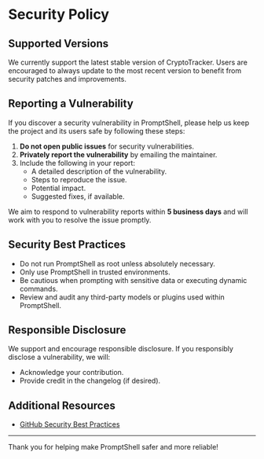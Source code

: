 # Security Policy

## Supported Versions

We currently support the latest stable version of CryptoTracker. Users are encouraged to always update to the most recent version to benefit from security patches and improvements.

## Reporting a Vulnerability

If you discover a security vulnerability in PromptShell, please help us keep the project and its users safe by following these steps:

1.  **Do not open public issues** for security vulnerabilities.
2.  **Privately report the vulnerability** by emailing the maintainer.
3.  Include the following in your report:
    -  A detailed description of the vulnerability.
    -  Steps to reproduce the issue.
    -  Potential impact.
    -  Suggested fixes, if available.

We aim to respond to vulnerability reports within **5 business days** and will work with you to resolve the issue promptly.

## Security Best Practices

-  Do not run PromptShell as root unless absolutely necessary.
-  Only use PromptShell in trusted environments.
-  Be cautious when prompting with sensitive data or executing dynamic commands.
-  Review and audit any third-party models or plugins used within PromptShell.

## Responsible Disclosure

We support and encourage responsible disclosure. If you responsibly disclose a vulnerability, we will:

-  Acknowledge your contribution.
-  Provide credit in the changelog (if desired).

## Additional Resources

- [GitHub Security Best Practices](https://docs.github.com/en/code-security/security-advisories/guidance-on-reporting-and-writing/privately-reporting-a-security-vulnerability)

---
Thank you for helping make PromptShell safer and more reliable! 
